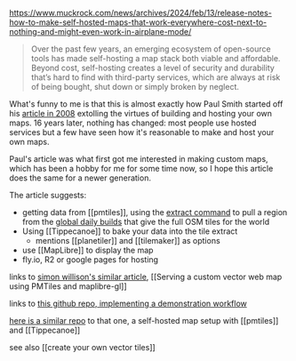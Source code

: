 https://www.muckrock.com/news/archives/2024/feb/13/release-notes-how-to-make-self-hosted-maps-that-work-everywhere-cost-next-to-nothing-and-might-even-work-in-airplane-mode/

> Over the past few years, an emerging ecosystem of open-source tools has made self-hosting a map stack both viable and affordable. Beyond cost, self-hosting creates a level of security and durability that’s hard to find with third-party services, which are always at risk of being bought, shut down or simply broken by neglect.

What's funny to me is that this is almost exactly how Paul Smith started off his [article in 2008](https://alistapart.com/article/takecontrolofyourmaps/) extolling the virtues of building and hosting your own maps. 16 years later, nothing has changed: most people use hosted services but a few have seen how it's reasonable to make and host your own maps.

Paul's article was what first got me interested in making custom maps, which has been a hobby for me for some time now, so I hope this article does the same for a newer generation.

The article suggests:
- getting data from [[pmtiles]], using the [extract command](https://docs.protomaps.com/pmtiles/cli#extract) to pull a region from the [global daily builds](https://maps.protomaps.com/builds/) that give the full OSM tiles for the world
- Using [[Tippecanoe]] to bake your data into the tile extract
	- mentions [[planetiler]] and [[tilemaker]] as options
- use [[MapLibre]] to display the map
- fly.io, R2 or google pages for hosting

links to [simon willison's similar article](https://til.simonwillison.net/gis/pmtiles), [[Serving a custom vector web map using PMTiles and maplibre-gl]]

links to [this github repo, implementing a demonstration workflow](https://github.com/sfchronicle/nicar23-map-tiles-demo)

[here is a similar repo](https://github.com/eyeseast/self-hosted-maps-codespace) to that one, a self-hosted map setup with [[pmtiles]] and [[Tippecanoe]]

see also [[create your own vector tiles]]
